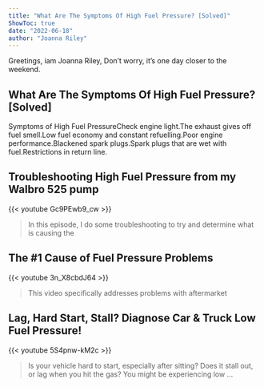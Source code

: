 ```yaml
---
title: "What Are The Symptoms Of High Fuel Pressure? [Solved]"
ShowToc: true 
date: "2022-06-18"
author: "Joanna Riley" 
---
```


Greetings, iam Joanna Riley, Don’t worry, it’s one day closer to the weekend.
## What Are The Symptoms Of High Fuel Pressure? [Solved]
Symptoms of High Fuel PressureCheck engine light.The exhaust gives off fuel smell.Low fuel economy and constant refuelling.Poor engine performance.Blackened spark plugs.Spark plugs that are wet with fuel.Restrictions in return line.

## Troubleshooting High Fuel Pressure from my Walbro 525 pump
{{< youtube Gc9PEwb9_cw >}}
>In this episode, I do some troubleshooting to try and determine what is causing the 

## The #1 Cause of Fuel Pressure Problems
{{< youtube 3n_X8cbdJ64 >}}
>This video specifically addresses problems with aftermarket 

## Lag, Hard Start, Stall? Diagnose Car & Truck Low Fuel Pressure!
{{< youtube 5S4pnw-kM2c >}}
>Is your vehicle hard to start, especially after sitting? Does it stall out, or lag when you hit the gas? You might be experiencing low ...

